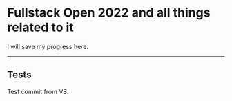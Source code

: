 # Fullstack Open 2022 and all things related to it

I will save my progress here.


----
## Tests
Test commit from VS.
